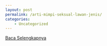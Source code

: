 ```yaml
---
layout: post
permalink: /arti-mimpi-seksual-lawan-jenis/
categories:
    - Uncategorized
---
```


[Baca Selengkapnya](/05)